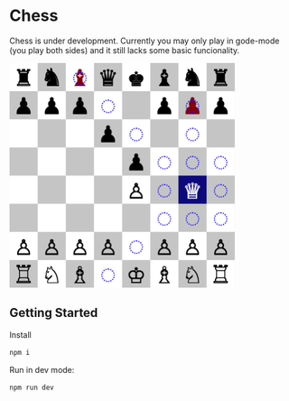 # Chess

Chess is under development. Currently you may only play in gode-mode (you play both sides) and it still lacks some basic funcionality.

<img src="public/images/Queen%20Moves.png" width="400px" alt="Screenshot of a Chess game, showing moves that a queen can make."/>

## Getting Started

Install
```bash
npm i
```

Run in dev mode:
```bash
npm run dev
```